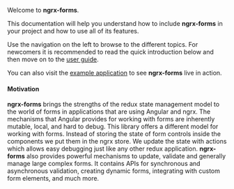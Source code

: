 Welcome to **ngrx-forms**.

This documentation will help you understand how to include **ngrx-forms** in your project and how to use all of its features.

Use the navigation on the left to browse to the different topics. For newcomers it is recommended to read the quick introduction below and then move on to the [user guide](user-guide/index.md).

You can also visit the [example application](https://ngrx-forms-example-app-v2.herokuapp.com/) to see **ngrx-forms** live in action.

#### Motivation

**ngrx-forms** brings the strengths of the redux state management model to the world of forms in applications that are using Angular and ngrx. The mechanisms that Angular provides for working with forms are inherently mutable, local, and hard to debug. This library offers a different model for working with forms. Instead of storing the state of form controls inside the components we put them in the ngrx store. We update the state with actions which allows easy debugging just like any other redux application. **ngrx-forms** also provides powerful mechanisms to update, validate and generally manage large complex forms. It contains APIs for synchronous and asynchronous validation, creating dynamic forms, integrating with custom form elements, and much more.
